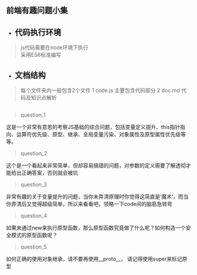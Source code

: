 ## 前端有趣问题小集

* ## 代码执行环境
> js代码需要在node环境下执行   
> 采用ES6标准编写

* ## 文档结构 
> 每个文件夹内一般包含2个文件
> 1 code.js  主要包含代码部分
> 2 doc.md   代码及知识点解析  

## 

> question_1   

这是一个非常有意思的考察JS基础的综合问题，包括变量定义提升、this指针指向、运算符优先级、原型、继承、全局变量污染、对象属性及原型属性优先级等等。

> question_2

这个是一个看起来非常简单，但却容易搞错的问题，对参数的定义需要了解透彻才能给出正确答案，否则就会被坑

> question_3

非常有趣的关于变量提升的问题，当你未弄清原理时你觉得这简直是‘魔术’，而当你弄清后又觉得超级简单，所以来看看吧，领略一下code间的脑筋急转弯

> question_4

如果未通过new来执行原型函数，那么原型函数究竟做了什么呢？如何构造一个安全模式的原型函数呢？

> question_5

如何正确的使用对象继承，请不要再使用__proto__， 请记得使用super来标记原型
